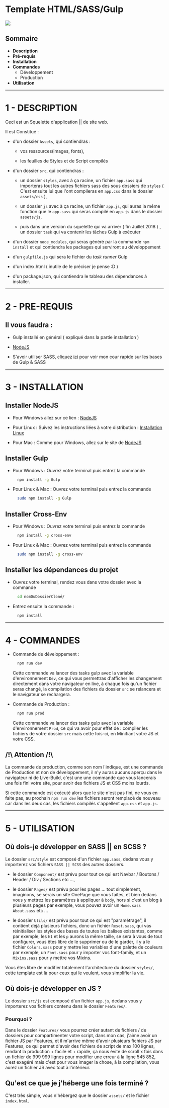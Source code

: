 # Template HTML/SASS/Gulp

![](https://img.shields.io/badge/Version%20%3A-1.0.0-lightgrey.svg)

## **Sommaire**
  - **Description**
  - **Pré-requis**
  - **Installation**
  - **Commandes**
    - Développement
    - Production
  - **Utilisation**

---

# 1 - DESCRIPTION

Ceci est un Squelette d'application || de site web. 

Il est Constitué : 
  - d'un dossier `Assets`, qui contiendras :

    - vos ressources(images, fonts),

    - les feuilles de Styles et de Script compilés

  - d'un dossier `src`, qui contiendras : 

    - un dossier `styles`, avec à ça racine, un fichier `app.sass`
    qui importeras tout les autres fichiers sass des sous dossiers de `styles` ( C'est ensuite lui que l'ont compileras en `app.css` dans le dossier `assets/css` ),

    - un dossier `js` avec à ça racine, un fichier `app.js`, qui auras la même fonction que le `app.sass` qui seras compilé en `app.js` dans le dossier `assets/js`,

    - puis dans une version du squelette qui va arriver ( fin Juillet 2018 ) , un dossier `task` qui va contenir les tâches Gulp à exécuter

  - d'un dossier `node_modules`, qui seras généré par la commande `npm install` et qui contiendra les packages qui serviront au développement

  - d'un `gulpfile.js` qui sera le fichier du *task runner* Gulp

  - d'un index.html ( inutile de le préciser je pense :D )

  - d'un package.json, qui contiendra le tableau des dépendances à installer.

  ---

  # 2 - PRE-REQUIS

  ## Il vous faudra : 

  - Gulp installé en général ( expliqué dans la partie installation )

  - [NodeJS](www.nodejs.org)

  - S'avoir utiliser SASS, cliquez [ici](https://github.com/Skullyfox/Cour-SASS-Gulp) pour voir mon cour rapide sur les bases de Gulp & SASS

--- 

# 3 - INSTALLATION

## Installer NodeJS

  - Pour Windows allez sur ce lien : [NodeJS](www.nodejs.org)

  - Pour Linux : Suivez les instructions liées à votre distribution : [Installation Linux](https://nodejs.org/en/download/package-manager/)

  - Pour Mac : Comme pour Windows, allez sur le site de [NodeJS](www.nodejs.org)

## Installer Gulp

  - Pour Windows : Ouvrez votre terminal puis entrez la commande
    ```sh
      npm install -g Gulp 
    ```

  - Pour Linux & Mac : Ouvrez votre terminal puis entrez la commande 
    ```sh
      sudo npm install -g Gulp
    ```

## Installer Cross-Env

  - Pour Windows : Ouvrez votre terminal puis entrez la commande
    ```sh
      npm install -g cross-env
    ```

  - Pour Linux & Mac : Ouvrez votre terminal puis entrez la commande
    ```sh
      sudo npm install -g cross-env
    ```


## Installer les dépendances du projet

  - Ouvrez votre terminal, rendez vous dans votre dossier avec la   commande
    ```sh
      cd nomDuDossierCloné/
    ```

  - Entrez ensuite la commande : 
    ```sh
      npm install
    ```

---

# 4 - COMMANDES

  - Commande de développement :
    ```sh
      npm run dev
    ```
    Cette commande va lancer des tasks gulp avec la variable d'environnement `Dev`, ce qui vous permettras d'afficher les changement directement dans votre navigateur en live, à chaque fois qu'un fichier seras changé, la compilation des fichiers du dossier `src` se relancera et le navigateur se rechargera.
  
  - Commande de Production :
    ```sh
      npm run prod
    ```
    Cette commande va lancer des tasks gulp avec la variable d'environnement `Prod`, ce qui va avoir pour effet de : compiler les fichiers de votre dossier `src` mais cette fois-ci, en Minifiant votre JS et votre CSS.

  ## /!\ Attention /!\

  La commande de production, comme son nom l'indique, est une commande de Production et non de développement, il n'y auras aucuns aperçu dans le navigateur ni de Live-Build, c'est une une commande que vous lancerais une fois fini votre site, pour avoir des fichiers JS et CSS moins lourds.

  Si cette commande est exécuté alors que le site n'est pas fini, ne vous en faite pas, au prochain `npm run dev` les fichiers seront remplacé de nouveau car dans les deux cas, les fichiers compilés s'appellent `app.css` et `app.js`.

---

# 5 - UTILISATION

  ## Où dois-je développer en SASS || en SCSS ?

  Le dossier `src/style` est composé d'un fichier `app.sass`, dedans vous y importerez vos fichiers `SASS || SCSS` des autres dossiers. 
  
  - le dossier `Component/` est prévu pour tout ce qui est Navbar / Boutons / Header / Div / Sections etc ...,

  - le dossier `Pages/` est prévu pour les pages ... tout simplement, imaginons, se serais un site OnePage que vous faites, et bien dedans vous y mettrez les paramêtres à appliquer à `body`, hors si c'est un blog à plusieurs pages par exemple, vous pouvez avoir un `Home.sass` `About.sass` etc ...

  - le dossier `Utils/` est prévu pour tout ce qui est "paramétrage", il contient déjà plusieurs fichiers, donc un fichier `Reset.sass`, qui vas réinitialiser les styles des bases de toutes les balises existantes, comme par exemple, les `h1` et les `p` aurons la même taille, se sera à vous de tout configurer, vous êtes libre de le supprimer ou de le garder, il y a le fichier `Colors.sass` pour y mettre les variables d'une palette de couleurs par exemple, un `Font.sass` pour y importer vos font-family, et un `Mixins.sass` pour y mettre vos Mixins.

  Vous êtes libre de modifier totalement l'architecture du dossier `styles/`, cette template est là pour ceux qui le veulent, vous simplifier la vie.

  ## Où dois-je développer en JS ?

  Le dossier `src/js` est composé d'un fichier `app.js`, dedans vous y importerez vos fichiers contenu dans le dossier `Features/`.

  ### Pourquoi ?

  Dans le dossier `Features/` vous pourrez créer autant de fichiers / de dossiers pour compartimenter votre script, dans mon cas, j'aime avoir un fichier JS par Features, et il m'arrive même d'avoir plusieurs fichiers JS par Features, ce qui permet d'avoir des fichiers de script de max 100 lignes, rendant la production + facile et + rapide, ça nous évite de scroll x fois dans un fichier de 999 999 lignes pour modifier une erreur à la ligne 545 852, c'est exagéré mais c'est pour vous imager la chose, à la compilation, vous aurez un fichier JS avec tout à l'intérieur.

  ## Qu'est ce que je j'héberge une fois terminé ?

  C'est très simple, vous n'hébergez que le dossier `assets/` et le fichier `index.html`.